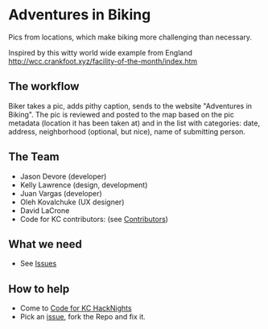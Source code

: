 # Adventures in Biking
Pics from locations, which make biking more challenging than necessary.

Inspired by this witty world wide example from England http://wcc.crankfoot.xyz/facility-of-the-month/index.htm

## The workflow

Biker takes a pic, adds pithy caption, sends to the website "Adventures in Biking". The pic is reviewed and posted to the map based on the pic metadata (location it has been taken at) and in the list with categories: date, address, neighborhood (optional, but nice), name of submitting person.


## The Team

* Jason Devore (developer)
* Kelly Lawrence (design, development)
* Juan Vargas (developer)
* Oleh Kovalchuke (UX designer)
* David LaCrone 
* Code for KC contributors: (see [Contributors](https://github.com/codeforkansascity/adventures-in-biking/graphs/contributors))


## What we need

* See [Issues](https://github.com/codeforkansascity/adventures-in-biking/issues)

## How to help

* Come to [Code for KC HackNights](http://www.meetup.com/KCBrigade/)
* Pick an [issue](https://github.com/codeforkansascity/I-Got-Mine/issues), fork the Repo and fix it.  
